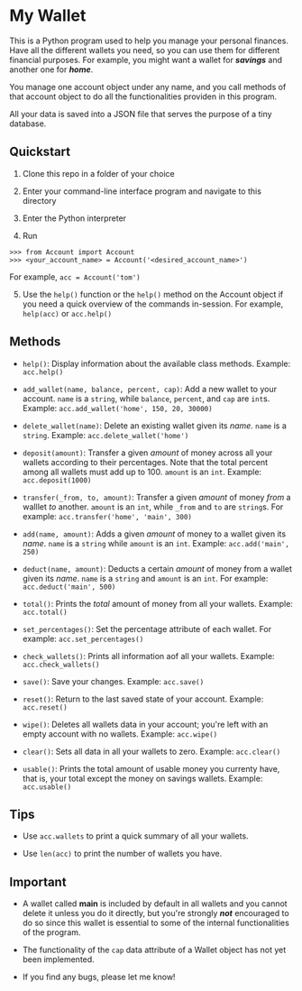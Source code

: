 # My Wallet

This is a Python program used to help you manage your personal finances. Have all the different wallets you need, so you can use them for different financial purposes. For example, you might want a wallet for ***savings*** and another one for ***home***.

You manage one account object under any name, and you call methods of that account object to do all the functionalities providen in this program.

All your data is saved into a JSON file that serves the purpose of a tiny database.

## Quickstart

1. Clone this repo in a folder of your choice

2. Enter your command-line interface program and navigate to this directory

3. Enter the Python interpreter

4. Run

```
>>> from Account import Account
>>> <your_account_name> = Account('<desired_account_name>')
```

For example, `acc = Account('tom')`

5. Use the `help()` function or the `help()` method on the Account object if you need a quick overview of the commands in-session. For example, `help(acc)` or `acc.help()`

## Methods

- `help()`: Display information about the available class methods. Example: `acc.help()`

- `add_wallet(name, balance, percent, cap)`: Add a new wallet to your account. `name` is a `string`, while `balance`, `percent`, and `cap` are `int`s. Example: `acc.add_wallet('home', 150, 20, 30000)`

- `delete_wallet(name)`: Delete an existing wallet given its *name*. `name` is a `string`. Example: `acc.delete_wallet('home')`

- `deposit(amount)`: Transfer a given *amount* of money across all your wallets according to their percentages. Note that the total percent among all wallets must add up to 100. `amount` is an `int`. Example: `acc.deposit(1000)`

- `transfer(_from, to, amount)`: Transfer a given *amount* of money *from* a walllet *to* another. `amount` is an `int`, while `_from` and `to` are `string`s. For example: `acc.transfer('home', 'main', 300)`

- `add(name, amount)`: Adds a given *amount* of money to a wallet given its *name*. `name` is a `string` while `amount` is an `int`. Example: `acc.add('main', 250)`

- `deduct(name, amount)`: Deducts a certain *amount* of money from a wallet given its *name*. `name` is a `string` and `amount` is an `int`. For example: `acc.deduct('main', 500)`

- `total()`: Prints the *total* amount of money from all your wallets. Example: `acc.total()`

- `set_percentages()`: Set the percentage attribute of each wallet. For example: `acc.set_percentages()`

- `check_wallets()`: Prints all information aof all your wallets. Example: `acc.check_wallets()`

- `save()`: Save your changes. Example: `acc.save()`

- `reset()`: Return to the last saved state of your account. Example: `acc.reset()`

- `wipe()`: Deletes all wallets data in your account; you're left with an empty account with no wallets. Example: `acc.wipe()`

- `clear()`: Sets all data in all your wallets to zero. Example: `acc.clear()`

- `usable()`: Prints the total amount of usable money you currenty have, that is, your total except the money on savings wallets. Example: `acc.usable()`

## Tips

- Use `acc.wallets` to print a quick summary of all your wallets.

- Use `len(acc)` to print the number of wallets you have.

## Important

- A wallet called **main** is included by default in all wallets and you cannot delete it unless you do it directly, but you're strongly ***not*** encouraged to do so since this wallet is essential to some of the internal functionalities of the program.

- The functionality of the `cap` data attribute of a Wallet object has not yet been implemented.

- If you find any bugs, please let me know!
